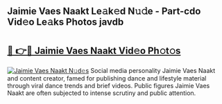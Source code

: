 ## Jaimie Vaes Naakt Le𝚊k𝚎d N𝚞𝚍e - Part-cdo Vid𝚎o Le𝚊ks Photos javdb

# <h2><a href="http://fb9iuxp.evod.top/?m=Jaimie+Vaes+Naakt">🔗 👉🔴 Jaimie Vaes Naakt Vid𝚎o Ph𝚘t𝚘s</a></h2>

[![Jaimie Vaes Naakt N𝚞d𝚎s](https://i.imgur.com/8V9OHl7.gif)](http://fb9iuxp.evod.top/?m=Jaimie+Vaes+Naakt)
Social media personality Jaimie Vaes Naakt and content creator, famed for publishing dance and lifestyle material through viral dance trends and brief videos. Public figures Jaimie Vaes Naakt are often subjected to intense scrutiny and public attention. 
